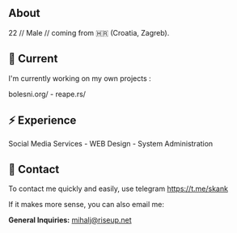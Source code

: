 ## About

22 // Male // coming from 🇭🇷 (Croatia, Zagreb).

## 🔭 Current 

I'm currently working on my own projects :

bolesni.org/ - reape.rs/


## ⚡️ Experience

Social Media Services - WEB Design - System Administration

## 💬 Contact

To contact me quickly and easily, use telegram https://t.me/skank

If it makes more sense, you can also email me:

**General Inquiries:** mihalj@riseup.net




<!---
mihalj/mihalj is a ✨ special ✨ repository because its `README.md` (this file) appears on your GitHub profile.
You can click the Preview link to take a look at your changes.
--->
